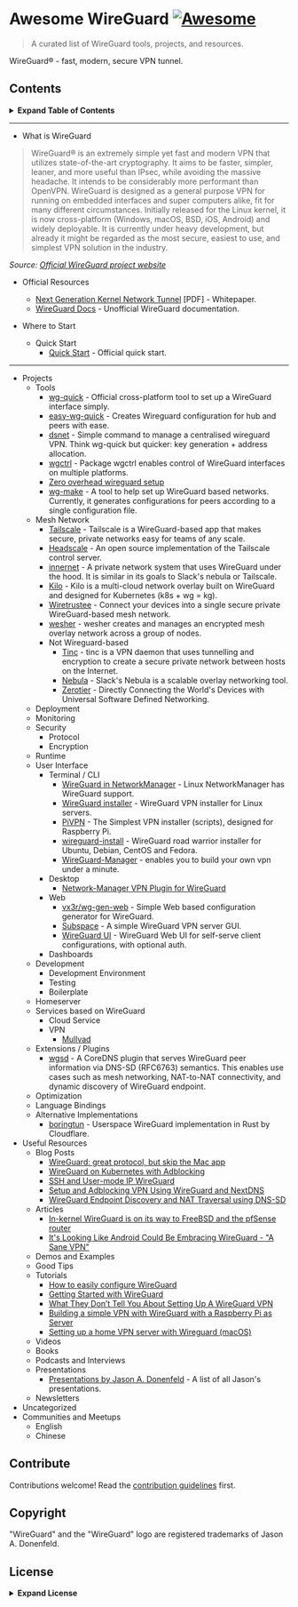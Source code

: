 # Awesome WireGuard [![Awesome](https://awesome.re/badge.svg)](https://awesome.re)

> A curated list of WireGuard tools, projects, and resources.

WireGuard® - fast, modern, secure VPN tunnel.

## Contents

<details>

<summary><b>Expand Table of Contents</b></summary>

- What is WireGuard
- Official Resources
- Where to Start
- Projects
  - Tools
  - Mesh Network
  - Deployment
  - Monitoring
  - Security
    - Protocol
    - Encryption
  - Runtime
  - User Interface
    - Terminal / CLI
    - Desktop
    - Web
    - Dashboards
  - Development
    - Development Environment
    - Testing
    - Boilerplate
  - Homeserver
  - Services based on WireGuard
    - Cloud Service
    - VPN
  - Extensions / Plugins
  - Optimization
  - Language Bindings
  - Alternative Implementations
- Useful Resources
  - Blog Posts
  - Articles
  - Demos and Examples
  - Good Tips
  - Tutorials
  - Videos
  - Books
  - Podcasts and Interviews
  - Presentations
  - Newsletters
- Uncategorized
- Communities and Meetups
  - English
  - Chinese

</details>

---

- What is WireGuard

> WireGuard® is an extremely simple yet fast and modern VPN that utilizes 
> state-of-the-art cryptography. It aims to be faster, simpler, leaner, and more 
> useful than IPsec, while avoiding the massive headache. It intends to be 
> considerably more performant than OpenVPN. WireGuard is designed as a general 
> purpose VPN for running on embedded interfaces and super computers alike, 
> fit for many different circumstances. Initially released for the Linux kernel, 
> it is now cross-platform (Windows, macOS, BSD, iOS, Android) and widely 
> deployable. It is currently under heavy development, but already it might 
> be regarded as the most secure, easiest to use, and simplest VPN solution 
> in the industry.

_Source: [Official WireGuard project website](https://www.wireguard.com/)_

- Official Resources
  - [Next Generation Kernel Network Tunnel](https://www.wireguard.com/papers/wireguard.pdf) [PDF] - Whitepaper.
  - [WireGuard Docs](https://github.com/pirate/wireguard-docs) - Unofficial WireGuard documentation.

- Where to Start
  - Quick Start
    - [Quick Start](https://www.wireguard.com/quickstart/) - Official quick start.

---

- Projects
  - Tools
    - [wg-quick](https://git.zx2c4.com/wireguard-tools/about/src/man/wg-quick.8) - Official cross-platform tool to set up a WireGuard interface simply.
    - [easy-wg-quick](https://github.com/burghardt/easy-wg-quick) - Creates Wireguard configuration for hub and peers with ease.
    - [dsnet](https://github.com/naggie/dsnet/) - Simple command to manage a centralised wireguard VPN. Think wg-quick but quicker: key generation + address allocation.
    - [wgctrl](https://github.com/WireGuard/wgctrl-go) - Package wgctrl enables control of WireGuard interfaces on multiple platforms.
    - [Zero overhead wireguard setup](https://github.com/finzzz/wgzero)
    - [wg-make](https://github.com/tevino/wg-make) - A tool to help set up WireGuard based networks. Currently, it generates configurations for peers according to a single configuration file.
  - Mesh Network
    - [Tailscale](https://tailscale.com/) - Tailscale is a WireGuard-based app that makes secure, private networks easy for teams of any scale.
    - [Headscale](https://github.com/juanfont/headscale) - An open source implementation of the Tailscale control server.
    - [innernet](https://github.com/tonarino/innernet) - A private network system that uses WireGuard under the hood. It is similar in its goals to Slack's nebula or Tailscale.
    - [Kilo](https://github.com/squat/kilo) - Kilo is a multi-cloud network overlay built on WireGuard and designed for Kubernetes (k8s + wg = kg).
    - [Wiretrustee](https://github.com/wiretrustee/wiretrustee) - Connect your devices into a single secure private WireGuard-based mesh network.
    - [wesher](https://github.com/costela/wesher) - wesher creates and manages an encrypted mesh overlay network across a group of nodes.
    - Not Wireguard-based
      - [Tinc](https://www.tinc-vpn.org/) - tinc is a VPN daemon that uses tunnelling and encryption to create a secure private network between hosts on the Internet.
      - [Nebula](https://github.com/slackhq/nebula) - Slack's Nebula is a scalable overlay networking tool.
      - [Zerotier](https://zerotier.com) - Directly Connecting the World's Devices with Universal Software Defined Networking.
  - Deployment
  - Monitoring
  - Security
    - Protocol
    - Encryption
  - Runtime
  - User Interface
    - Terminal / CLI
      - [WireGuard in NetworkManager](https://blogs.gnome.org/thaller/2019/03/15/wireguard-in-networkmanager/) - Linux NetworkManager has WireGuard support.
      - [WireGuard installer](https://github.com/angristan/wireguard-install) - WireGuard VPN installer for Linux servers.
      - [PiVPN](https://github.com/pivpn/pivpn) - The Simplest VPN installer (scripts), designed for Raspberry Pi.
      - [wireguard-install](https://github.com/Nyr/wireguard-install) - WireGuard road warrior installer for Ubuntu, Debian, CentOS and Fedora.
      - [WireGuard-Manager](https://github.com/complexorganizations/wireguard-manager) - enables you to build your own vpn under a minute.
    - Desktop
      - [Network-Manager VPN Plugin for WireGuard](https://github.com/max-moser/network-manager-wireguard)
    - Web
      - [vx3r/wg-gen-web](https://github.com/vx3r/wg-gen-web) - Simple Web based configuration generator for WireGuard.
      - [Subspace](https://github.com/subspacecloud/subspace) - A simple WireGuard VPN server GUI.
      - [WireGuard UI](https://github.com/EmbarkStudios/wg-ui) - WireGuard Web UI for self-serve client configurations, with optional auth.
    - Dashboards
  - Development
    - Development Environment
    - Testing
    - Boilerplate
  - Homeserver
  - Services based on WireGuard
    - Cloud Service
    - VPN
      - [Mullvad](https://github.com/mullvad/mullvadvpn-app)
  - Extensions / Plugins
    - [wgsd](https://github.com/jwhited/wgsd) - A CoreDNS plugin that serves WireGuard peer information via DNS-SD (RFC6763) semantics. This enables use cases such as mesh networking, NAT-to-NAT connectivity, and dynamic discovery of WireGuard endpoint.
  - Optimization
  - Language Bindings
  - Alternative Implementations
    - [boringtun](https://github.com/cloudflare/boringtun) - Userspace WireGuard implementation in Rust by Cloudflare.
- Useful Resources
  - Blog Posts
    - [WireGuard: great protocol, but skip the Mac app](https://rachelbythebay.com/w/2020/12/24/wg/)
    - [WireGuard on Kubernetes with Adblocking](https://codingcoffee.dev/blog/wireguard_on_kubernetes_with_adblocking/)
    - [SSH and User-mode IP WireGuard](https://fly.io/blog/ssh-and-user-mode-ip-wireguard/)
    - [Setup and Adblocking VPN Using WireGuard and NextDNS](https://blog.paramdeo.com/2019/07/03/setup-an-adblocking-vpn-using-wireguard-and-nextdns.html)
    - [WireGuard Endpoint Discovery and NAT Traversal using DNS-SD](https://www.jordanwhited.com/posts/wireguard-endpoint-discovery-nat-traversal/)
  - Articles
    - [In-kernel WireGuard is on its way to FreeBSD and the pfSense router](https://arstechnica.com/gadgets/2021/03/in-kernel-wireguard-is-on-its-way-to-freebsd-and-the-pfsense-router/)
    - [It's Looking Like Android Could Be Embracing WireGuard - "A Sane VPN"](https://www.phoronix.com/scan.php?page=news_item&px=WireGuard-Android-GKI-Enabled)
  - Demos and Examples
  - Good Tips
  - Tutorials
    - [How to easily configure WireGuard](https://www.stavros.io/posts/how-to-configure-wireguard/)
    - [Getting Started with WireGuard](https://miguelmota.com/blog/getting-started-with-wireguard/)
    - [What They Don’t Tell You About Setting Up A WireGuard VPN](https://dev.to/tangramvision/what-they-don-t-tell-you-about-setting-up-a-wireguard-vpn-1h2g)
    - [Building a simple VPN with WireGuard with a Raspberry Pi as Server](https://snikt.net/blog/2020/01/29/building-a-simple-vpn-with-wireguard-with-a-raspberry-pi-as-server/)
    - [Setting up a home VPN server with Wireguard (macOS)](https://mikkel.hoegh.org/2019/11/01/home-vpn-server-wireguard/)
  - Videos
  - Books
  - Podcasts and Interviews
  - Presentations
    - [Presentations by Jason A. Donenfeld](https://www.wireguard.com/presentations/) - A list of all Jason's presentations.
  - Newsletters
- Uncategorized
- Communities and Meetups
  - English
  - Chinese

## Contribute

Contributions welcome! Read the [contribution guidelines](CONTRIBUTING.md) first.

## Copyright

"WireGuard" and the "WireGuard" logo are registered trademarks of Jason A. Donenfeld.

## License

<details>

<summary><b>Expand License</b></summary>

This repository contains a variety of content; some developed by Cedric Chee, 
and some from third-parties. The third-party content is distributed under the 
license provided by those parties.

*I am providing code and resources in this repository to you under an open 
source license. Because this is my personal repository, the license you receive 
to my code and resources is from me and not my employer.*

The content developed by Cedric Chee is distributed under the following license:

### Text

The text content is released under the CC-BY-NC-ND license.
Read more at [Creative Commons](https://creativecommons.org/licenses/by-nc-nd/3.0/us/legalcode).

### Code

The code in this repository is released under the [MIT license](LICENSE).
</details>
